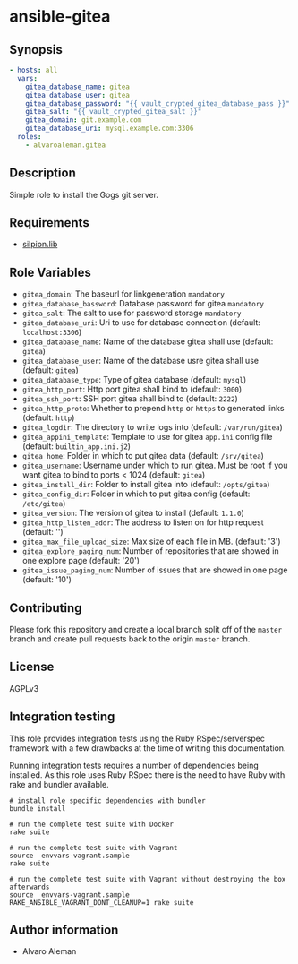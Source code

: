 # ansible-gitea

## Synopsis

```yml
- hosts: all
  vars:
    gitea_database_name: gitea
    gitea_database_user: gitea
    gitea_database_password: "{{ vault_crypted_gitea_database_pass }}"
    gitea_salt: "{{ vault_crypted_gitea_salt }}"
    gitea_domain: git.example.com
    gitea_database_uri: mysql.example.com:3306
  roles:
    - alvaroaleman.gitea
```

## Description

Simple role to install the Gogs git server.

## Requirements

* [silpion.lib](https://github.com/silpion/ansible-lib.git)

## Role Variables

* ``gitea_domain``: The baseurl for linkgeneration  ``mandatory``
* ``gitea_database_bassword``: Database password for gitea ``mandatory``
* ``gitea_salt``: The salt to use for password storage ``mandatory``
* ``gitea_database_uri``: Uri to use for database connection (default: ``localhost:3306``)
* ``gitea_database_name``: Name of the database gitea shall use (default: ``gitea``)
* ``gitea_database_user``: Name of the database usre gitea shall use (default: ``gitea``)
* ``gitea_database_type``: Type of gitea database (default: ``mysql``)
* ``gitea_http_port``: Http port gitea shall bind to (default: ``3000``)
* ``gitea_ssh_port``: SSH port gitea shall bind to (default: ``2222``)
* ``gitea_http_proto``: Whether to prepend ``http`` or ``https`` to generated links (default: ``http``)
* ``gitea_logdir``: The directory to write logs into (default: ``/var/run/gitea``)
* ``gitea_appini_template``: Template to use for gitea ``app.ini`` config file (default: ``builtin_app.ini.j2``)
* ``gitea_home``: Folder in which to put gitea data (default: ``/srv/gitea``)
* ``gitea_username``: Username under which to run gitea. Must be root if you want gitea to bind to ports < 1024 (default: ``gitea``)
* ``gitea_install_dir``: Folder to install gitea into (default: ``/opts/gitea``)
* ``gitea_config_dir``: Folder in which to put gitea config (default: ``/etc/gitea``)
* ``gitea_version``: The version of gitea to install (default: ``1.1.0``)
* ``gitea_http_listen_addr``: The address to listen on for http request (default: '')
* ``gitea_max_file_upload_size``: Max size of each file in MB. (default: '3')
* ``gitea_explore_paging_num``: Number of repositories that are showed in one explore page (default: '20')
* ``gitea_issue_paging_num``: Number of issues that are showed in one page (default: '10')

## Contributing

Please fork this repository and create a local branch split off of the ``master``
branch and create pull requests back to the origin ``master`` branch.

## License

AGPLv3

## Integration testing

This role provides integration tests using the Ruby RSpec/serverspec framework
with a few drawbacks at the time of writing this documentation.

Running integration tests requires a number of dependencies being
installed. As this role uses Ruby RSpec there is the need to have
Ruby with rake and bundler available.

```shell
# install role specific dependencies with bundler
bundle install
```

<!-- -->

```shell
# run the complete test suite with Docker
rake suite
```

<!-- -->

```shell
# run the complete test suite with Vagrant
source  envvars-vagrant.sample
rake suite

# run the complete test suite with Vagrant without destroying the box afterwards
source  envvars-vagrant.sample
RAKE_ANSIBLE_VAGRANT_DONT_CLEANUP=1 rake suite
```


## Author information

* Alvaro Aleman

<!-- vim: set nofen ts=4 sw=4 et: -->
